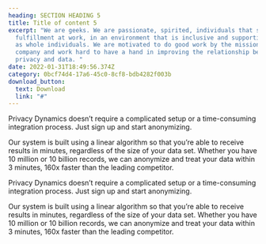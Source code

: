 ```yaml
---
heading: SECTION HEADING 5
title: Title of content 5
excerpt: "We are geeks. We are passionate, spirited, individuals that seek
  fulfillment at work, in an environment that is inclusive and supportive of us
  as whole individuals. We are motivated to do good work by the mission of the
  company and work hard to have a hand in improving the relationship between
  privacy and data. "
date: 2022-01-31T18:49:56.374Z
category: 0bcf74d4-17a6-45c0-8cf8-bdb4282f003b
download_button:
  text: Download
  link: "#"
---
```

Privacy Dynamics doesn’t require a complicated setup or a time-consuming integration process. Just sign up and start anonymizing. 

Our system is built using a linear algorithm so that you’re able to receive results in minutes, regardless of the size of your data set. Whether you have 10 million or 10 billion records, we can anonymize and treat your data within 3 minutes, 160x faster than the leading competitor. 

Privacy Dynamics doesn’t require a complicated setup or a time-consuming integration process. Just sign up and start anonymizing. 

Our system is built using a linear algorithm so that you’re able to receive results in minutes, regardless of the size of your data set. Whether you have 10 million or 10 billion records, we can anonymize and treat your data within 3 minutes, 160x faster than the leading competitor.